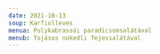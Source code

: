 ```yaml
---
date: 2021-10-13
soup: Karfiolleves
menua: Pulykabrassói paradicsomsalátával
menub: Tojásos nokedli fejessalátával
---
```

